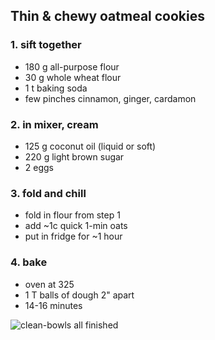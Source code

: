 ## Thin & chewy oatmeal cookies

### 1. sift together
- 180 g all-purpose flour
- 30 g whole wheat flour
- 1 t baking soda
- few pinches cinnamon, ginger, cardamon

### 2. in mixer, cream
- 125 g coconut oil (liquid or soft)
- 220 g light brown sugar
- 2 eggs

### 3. fold and chill
- fold in flour from step 1
- add ~1c quick 1-min oats
- put in fridge for ~1 hour

### 4. bake
- oven at 325
- 1 T balls of dough 2" apart
- 14-16 minutes

![clean-bowls all finished](good-times.png)
